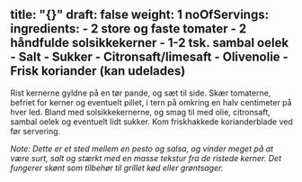 title: "{}"
draft: false
weight: 1
noOfServings: 
ingredients:
	- 2 store og faste tomater
	- 2 håndfulde solsikkekerner
	- 1-2 tsk. sambal oelek
	- Salt
	- Sukker
	- Citronsaft/limesaft
	- Olivenolie
	- Frisk koriander (kan udelades)
---

Rist kernerne gyldne på en tør pande, og sæt til side. Skær tomaterne,
befriet for kerner og eventuelt pillet, i tern på omkring en halv
centimeter på hver led. Bland med solsikkekernerne, og smag til med
olie, citronsaft, sambal oelek og eventuelt lidt sukker. Kom
friskhakkede korianderblade ved før servering.

*Note: Dette er et sted mellem en pesto og salsa, og vinder meget på at
være surt, salt og stærkt med en masse tekstur fra de ristede kerner.
Det fungerer skønt som tilbehør til grillet kød eller grøntsager.*

